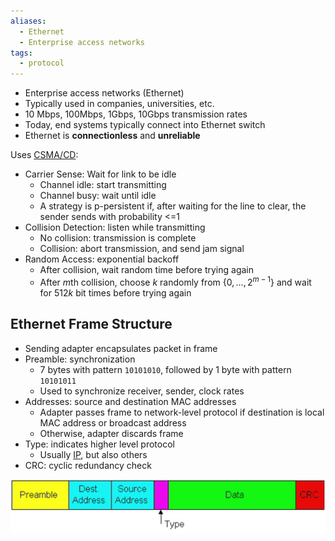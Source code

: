 ```yaml
---
aliases:
  - Ethernet
  - Enterprise access networks
tags:
  - protocol
---
```

- Enterprise access networks (Ethernet)
- Typically used in companies, universities, etc.
- 10 Mbps, 100Mbps, 1Gbps, 10Gbps transmission rates
- Today, end systems typically connect into Ethernet switch
- Ethernet is **connectionless** and **unreliable**

Uses [CSMA/CD](CSMA.md):
- Carrier Sense: Wait for link to be idle
	- Channel idle: start transmitting
	- Channel busy: wait until idle
	- A strategy is p-persistent if, after waiting for the line to clear, the sender sends with probability <=1
- Collision Detection: listen while transmitting
	- No collision: transmission is complete
	- Collision: abort transmission, and send jam signal
- Random Access: exponential backoff
	- After collision, wait random time before trying again
	- After $m$th collision, choose $k$ randomly from $\{0, ..., 2^{m-1}\}$ and wait for $512k$ bit times before trying again

## Ethernet Frame Structure

- Sending adapter encapsulates packet in frame
- Preamble: synchronization
	- 7 bytes with pattern `10101010`, followed by 1 byte with pattern `10101011`
	- Used to synchronize receiver, sender, clock rates
- Addresses: source and destination MAC addresses
	- Adapter passes frame to network-level protocol if destination is local MAC address or broadcast address
	- Otherwise, adapter discards frame
- Type: indicates higher level protocol
	- Usually [IP](IP/IP.md), but also others
- CRC: cyclic redundancy check


![Ethernet frame structure](ethernet-frame-structure.png)
